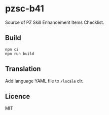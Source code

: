 # pzsc-b41

Source of PZ Skill Enhancement Items Checklist.

## Build

```
npm ci
npm run build
```

## Translation

Add language YAML file to `/locale` dir.

## Licence

MIT
